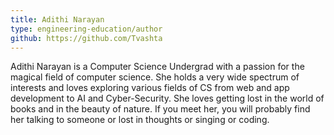 ```yaml
---
title: Adithi Narayan
type: engineering-education/author
github: https://github.com/Tvashta
---
```

Adithi Narayan is a Computer Science Undergrad with a passion for the magical field of computer science.
She holds a very wide spectrum of interests and loves exploring various fields of CS from web and app development to AI and Cyber-Security.
She loves getting lost in the world of books and in the beauty of nature. If you meet her,
you will probably find her talking to someone or lost in thoughts or singing or coding.
